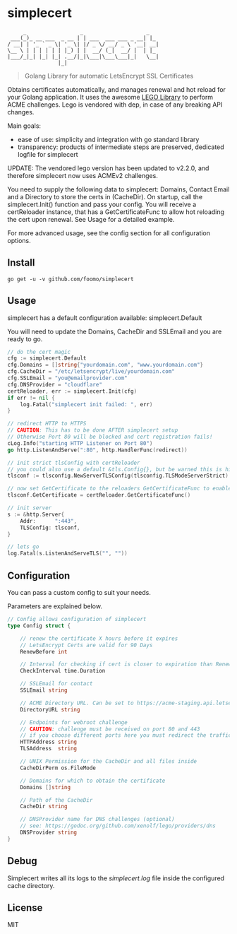 # simplecert

         _                 _                    _
     ___(_)_ __ ___  _ __ | | ___  ___ ___ _ __| |_
    / __| | '_ ` _ \| '_ \| |/ _ \/ __/ _ \ '__| __|
    \__ \ | | | | | | |_) | |  __/ (_|  __/ |  | |_
    |___/_|_| |_| |_| .__/|_|\___|\___\___|_|   \__|
                    |_|

> Golang Library for automatic LetsEncrypt SSL Certificates

Obtains certificates automatically, and manages renewal and hot reload for your Golang application.
It uses the awesome [LEGO Library](https://github.com/xenolf/lego) to perform ACME challenges.
Lego is vendored with dep, in case of any breaking API changes.

Main goals:

- ease of use: simplicity and integration with go standard library
- transparency: products of intermediate steps are preserved, dedicated logfile for simplecert

UPDATE: The vendored lego version has been updated to v2.2.0, and therefore simplecert now uses ACMEv2 challenges.

You need to supply the following data to simplecert: Domains, Contact Email and a Directory to store the certs in (CacheDir).
On startup, call the simplecert.Init() function and pass your config.
You will receive a certReloader instance, that has a GetCertificateFunc to allow hot reloading the cert upon renewal.
See Usage for a detailed example.

For more advanced usage, see the config section for all configuration options.

## Install

```shell
go get -u -v github.com/foomo/simplecert
```

## Usage

simplecert has a default configuration available: simplecert.Default

You will need to update the Domains, CacheDir and SSLEmail and you are ready to go.

```go
// do the cert magic
cfg := simplecert.Default
cfg.Domains = []string{"yourdomain.com", "www.yourdomain.com"}
cfg.CacheDir = "/etc/letsencrypt/live/yourdomain.com"
cfg.SSLEmail = "you@emailprovider.com"
cfg.DNSProvider = "cloudflare"
certReloader, err := simplecert.Init(cfg)
if err != nil {
    log.Fatal("simplecert init failed: ", err)
}

// redirect HTTP to HTTPS
// CAUTION: This has to be done AFTER simplecert setup
// Otherwise Port 80 will be blocked and cert registration fails!
cLog.Info("starting HTTP Listener on Port 80")
go http.ListenAndServe(":80", http.HandlerFunc(redirect))

// init strict tlsConfig with certReloader
// you could also use a default &tls.Config{}, but be warned this is highly insecure
tlsconf := tlsconfig.NewServerTLSConfig(tlsconfig.TLSModeServerStrict)

// now set GetCertificate to the reloaders GetCertificateFunc to enable hot reload
tlsconf.GetCertificate = certReloader.GetCertificateFunc()

// init server
s := &http.Server{
    Addr:      ":443",
    TLSConfig: tlsconf,
}

// lets go
log.Fatal(s.ListenAndServeTLS("", ""))
```

## Configuration

You can pass a custom config to suit your needs.

Parameters are explained below.

```go
// Config allows configuration of simplecert
type Config struct {

    // renew the certificate X hours before it expires
    // LetsEncrypt Certs are valid for 90 Days
    RenewBefore int

    // Interval for checking if cert is closer to expiration than RenewBefore
    CheckInterval time.Duration

    // SSLEmail for contact
    SSLEmail string

    // ACME Directory URL. Can be set to https://acme-staging.api.letsencrypt.org/directory for testing
    DirectoryURL string

    // Endpoints for webroot challenge
    // CAUTION: challenge must be received on port 80 and 443
    // if you choose different ports here you must redirect the traffic
    HTTPAddress string
    TLSAddress  string

    // UNIX Permission for the CacheDir and all files inside
    CacheDirPerm os.FileMode

    // Domains for which to obtain the certificate
    Domains []string

    // Path of the CacheDir
    CacheDir string

    // DNSProvider name for DNS challenges (optional)
	// see: https://godoc.org/github.com/xenolf/lego/providers/dns
	DNSProvider string
}
```

## Debug

Simplecert writes all its logs to the *simplecert.log* file inside the configured cache directory.

## License

MIT